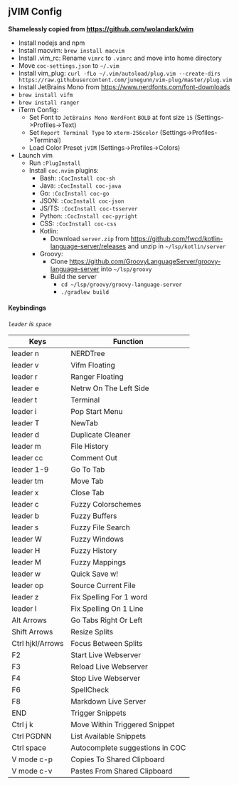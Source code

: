 ## jVIM Config ##

**Shamelessly copied from <https://github.com/wolandark/wim>**

- Install nodejs and npm
- Install macvim: `brew install macvim`
- Install .vim_rc: Rename `vimrc` to `.vimrc` and move into home directory
- Move `coc-settings.json` to `~/.vim`
- Install vim_plug: `curl -fLo ~/.vim/autoload/plug.vim --create-dirs https://raw.githubusercontent.com/junegunn/vim-plug/master/plug.vim`
- Install JetBrains Mono from <https://www.nerdfonts.com/font-downloads>
- `brew install vifm`
- `brew install ranger`
- iTerm Config:
    - Set Font to `JetBrains Mono NerdFont` `BOLD` at font size `15` (Settings->Profiles->Text)
    - Set `Report Terminal Type` to `xterm-256color` (Settings->Profiles->Terminal)
    - Load Color Preset `jVIM` (Settings->Profiles->Colors)
- Launch vim
    - Run `:PlugInstall`
    - Install `coc.nvim` plugins:
        - Bash: `:CocInstall coc-sh`
        - Java: `:CocInstall coc-java`
        - Go: `:CocInstall coc-go`
        - JSON: `:CocInstall coc-json`
        - JS/TS: `:CocInstall coc-tsserver`
        - Python: `:CocInstall coc-pyright`
        - CSS: `:CocInstall coc-css`
        - Kotlin:
            - Download `server.zip` from https://github.com/fwcd/kotlin-language-server/releases and unzip in `~/lsp/kotlin/server`
        - Groovy:
            - Clone https://github.com/GroovyLanguageServer/groovy-language-server into `~/lsp/groovy`
            - Build the server
                - `cd ~/lsp/groovy/groovy-language-server`
                - `./gradlew build`

#### Keybindings ####
_`leader` is `space`_

|Keys              |Function               |
| --               | --                    |
| leader n         | NERDTree              |
| leader v         | Vifm Floating         |
| leader r         | Ranger Floating       |
| leader e         | Netrw On The Left Side |
| leader t         | Terminal              |
| leader i          |  Pop Start Menu   |
| leader T         | NewTab                |
| leader d         | Duplicate Cleaner     |
| leader m         | File History          |
| leader cc        | Comment Out           |
| leader 1-9       | Go To Tab             |
| leader tm        | Move Tab              |
| leader x         | Close Tab             |
| leader c         | Fuzzy Colorschemes    |
| leader b         | Fuzzy Buffers         |
| leader s         | Fuzzy File Search     |
| leader W         | Fuzzy Windows         |
| leader H         | Fuzzy History         |
| leader M         | Fuzzy Mappings        |
| leader w         | Quick Save w!         |
| leader op        | Source Current File   |
| leader z          | Fix Spelling For 1 word |
| leader l          | Fix Spelling On 1 Line |
| Alt Arrows       | Go Tabs Right Or Left |
| Shift Arrows     | Resize Splits         |
| Ctrl hjkl/Arrows | Focus Between Splits  |
| F2               | Start Live Webserver  |
| F3               | Reload Live Webserver |
| F4               | Stop Live Webserver   |
| F6               | SpellCheck            |
| F8               | Markdown Live Server  |
| END              | Trigger Snippets       |
|Ctrl j k          | Move Within Triggered Snippet |
|Ctrl PGDNN        | List Available Snippets  |
|Ctrl space        | Autocomplete suggestions in COC  |
|V mode c-p | Copies To Shared Clipboard |
|V mode c-v | Pastes From Shared Clipboard | 
